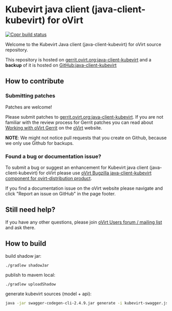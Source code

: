 # Kubevirt java client (java-client-kubevirt) for oVirt

[![Copr build status](https://copr.fedorainfracloud.org/coprs/ovirt/ovirt-master-snapshot/package/java-client-kubevirt/status_image/last_build.png)](https://copr.fedorainfracloud.org/coprs/ovirt/ovirt-master-snapshot/package/java-client-kubevirt/)

Welcome to the Kubevirt Java client (java-client-kubevirt) for oVirt source repository.

This repository is hosted on [gerrit.ovirt.org:java-client-kubevirt](https://gerrit.ovirt.org/#/admin/projects/java-client-kubevirt)
and a **backup** of it is hosted on [GitHub:java-client-kubevirt](https://github.com/oVirt/java-client-kubevirt)


## How to contribute

### Submitting patches

Patches are welcome!

Please submit patches to [gerrit.ovirt.org:java-client-kubevirt](https://gerrit.ovirt.org/#/admin/projects/java-client-kubevirt).
If you are not familiar with the review process for Gerrit patches you can read about [Working with oVirt Gerrit](https://ovirt.org/develop/dev-process/working-with-gerrit.html)
on the [oVirt](https://ovirt.org/) website.

**NOTE**: We might not notice pull requests that you create on Github, because we only use Github for backups.


### Found a bug or documentation issue?
To submit a bug or suggest an enhancement for Kubevirt java client (java-client-kubevirt) for oVirt please use
[oVirt Bugzilla java-client-kubevirt component for ovirt-distribution product](https://bugzilla.redhat.com/enter_bug.cgi?product=ovirt-distribution).

If you find a documentation issue on the oVirt website please navigate and click "Report an issue on GitHub" in the page footer.


## Still need help?
If you have any other questions, please join [oVirt Users forum / mailing list](https://lists.ovirt.org/admin/lists/users.ovirt.org/) and ask there.

## How to build

build shadow jar:
```
./gradlew shadowJar
```

publish to mavem local:
```
./gradlew uploadShadow
```

generate kubevirt sources (model + api):

```bash
java -jar swagger-codegen-cli-2.4.9.jar generate -i kubevirt-swagger.json -c config.json -l java -o _out
```
